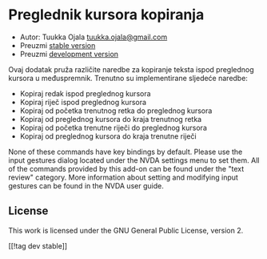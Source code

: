 # Preglednik kursora kopiranja #

* Autor: Tuukka Ojala <tuukka.ojala@gmail.com>
* Preuzmi [stable version][1]
* Preuzmi [development version][2]

Ovaj dodatak pruža različite naredbe za kopiranje teksta ispod preglednog
kursora u međuspremnik. Trenutno su implementirane sljedeće naredbe:

* Kopiraj redak ispod preglednog kursora 
* Kopiraj riječ ispod preglednog kursora
* Kopiraj od početka trenutnog retka do preglednog kursora
* Kopiraj od preglednog kursora do kraja trenutnog retka
* Kopiraj od početka trenutne riječi do preglednog kursora
* Kopiraj od preglednog kursora do kraja trenutne riječi

None of these commands have key bindings by default. Please use the input
gestures dialog located under the NVDA settings menu to set them. All of the
commands provided by this add-on can be found under the "text review"
category. More information about setting and modifying input gestures can be
found in the NVDA user guide.

## License

This work is licensed under the GNU General Public License, version 2.

[[!tag dev stable]]

[1]: https://addons.nvda-project.org/files/get.php?file=rccp

[2]: https://addons.nvda-project.org/files/get.php?file=rccp-dev
